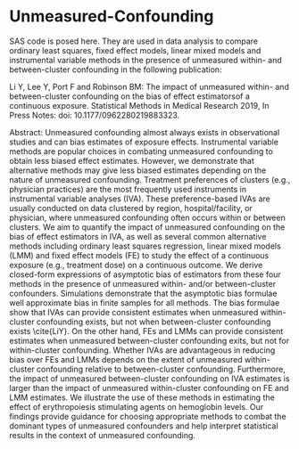 # Unmeasured-Confounding
SAS code is posed here. They are used in data analysis to compare ordinary least squares, fixed effect models, linear mixed models and instrumental variable methods in the presence of unmeasured within- and between-cluster confounding in the following publication: 

Li Y, Lee Y, Port F and Robinson BM: The impact of unmeasured within- and between-cluster confounding on the bias of effect estimatorsof a continuous exposure. Statistical Methods in Medical Research 2019, In Press Notes: doi: 10.1177/0962280219883323. 

Abstract: Unmeasured confounding almost always exists in observational studies and can bias estimates of exposure effects. Instrumental variable methods are popular choices in combating unmeasured confounding to obtain less biased effect estimates. However, we demonstrate that alternative methods may give less biased estimates depending on the nature of unmeasured confounding. Treatment preferences of clusters (e.g., physician practices) are the most frequently used instruments in instrumental variable analyses (IVA). These preference-based IVAs are usually conducted on data clustered by region, hospital/facility, or physician, where unmeasured confounding often occurs within or between clusters. We aim to quantify the impact of unmeasured confounding on the bias of effect estimators in IVA, as well as several common alternative methods including ordinary least squares regression, linear mixed models (LMM) and fixed effect models (FE) to study the effect of a continuous exposure (e.g., treatment dose) on a continuous outcome. We derive closed-form expressions of asymptotic bias of estimators from these four methods in the presence of unmeasured within- and/or between-cluster confounders. Simulations demonstrate that the asymptotic bias formulae well approximate bias in finite samples for all methods. The bias formulae show that IVAs can provide consistent estimates when unmeasured within-cluster confounding exists, but not when between-cluster confounding exists \cite{LiY}. On the other hand, FEs and LMMs can provide consistent estimates when unmeasured between-cluster confounding exits, but not for within-cluster confounding. Whether IVAs are advantageous in reducing bias over FEs and LMMs depends on the extent of unmeasured within-cluster confounding relative to between-cluster confounding. Furthermore, the impact of unmeasured between-cluster confounding on IVA estimates is larger than the impact of unmeasured within-cluster confounding on FE and LMM estimates. We illustrate the use of these methods in estimating the effect of erythropoiesis stimulating agents on hemoglobin levels. Our findings provide guidance for choosing appropriate methods to combat the dominant types of unmeasured confounders and help interpret statistical results in the context of unmeasured confounding.

